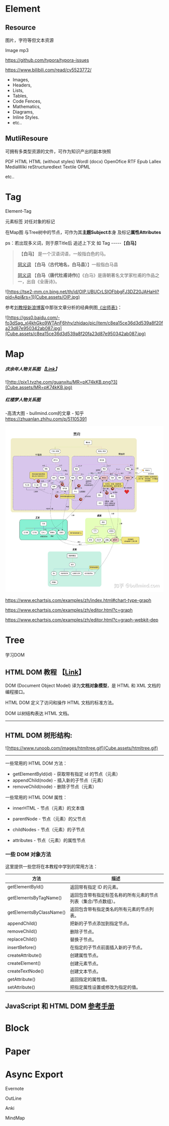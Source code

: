 # Element

## Resource

图片，字符等但文本资源

Image	mp3

https://github.com/typora/typora-issues

https://www.bilibili.com/read/cv5523772/

- Images,
- Headers,
- Lists,
- Tables,
- Code Fences,
- Mathematics,
- Diagrams,
- Inline Styles.
- etc..

## MutliResoure

可拥有多类型资源的文件，可作为知识产出的副本快照

PDF
HTML
HTML (without styles)
WordI (docx)
OpenOfice
RTF
Epub
Lallex
MediaWiki
reStructuredlext
Textile
OPML 

etc..

# Tag

Element-Tag

元素标签 对任对象的标记

在Map图 与Tree树中的节点，可作为其**主题Subject**本身 及标记**属性Attributes** 

ps：若出现多义词，则于原Title后 追述上下文 如 Tag	-----【**白马**】

> ​				【**白马**】	是一个汉语词语，一般指白色的马。
>
> [同义词](https://baike.baidu.com/subview/71844/10028254.htm)	【**白马（古代地名，白马县）**】一般指白马县 
>
> [同义词](https://baike.baidu.com/item/%E7%99%BD%E9%A9%AC/19435510#viewPageContent)	【**白马（唐代杜甫诗作)**】《白马》是唐朝著名文学家杜甫的作品之一，出自《全唐诗》。



![https://tse2-mm.cn.bing.net/th/id/OIP.UBUCrLSIOFbbgFJ3DZ20JAHaHi?pid=Api&rs=1](Cube.assets/OIP.jpg)

参考[刘教授](https://www.baidu.com/s?wd=刘教授&tn=SE_PcZhidaonwhc_ngpagmjz&rsv_dl=gh_pc_zhidao)[新浪博客](https://www.baidu.com/s?wd=新浪博客&tn=SE_PcZhidaonwhc_ngpagmjz&rsv_dl=gh_pc_zhidao)中那张文章分析的经典例图[《出师表》](https://www.baidu.com/s?wd=《出师表》&tn=SE_PcZhidaonwhc_ngpagmjz&rsv_dl=gh_pc_zhidao)：

![https://gss0.baidu.com/-fo3dSag_xI4khGko9WTAnF6hhy/zhidao/pic/item/c8ea15ce36d3d539a8f20fa23d87e950342ab087.jpg](Cube.assets/c8ea15ce36d3d539a8f20fa23d87e950342ab087.jpg)





# Map

##### 庆余年人物关系图  【[Link](https://www.tvmao.com/drama/Yy0wHDA=/renwuguanxitu)】

![http://pix1.tvzhe.com/guanxitu/MR=pK74kKB.png?3](Cube.assets/MR=pK74kKB.jpg)

##### 红楼梦人物关系图

-高清大图 - bullmind.com的文章 - 知乎 https://zhuanlan.zhihu.com/p/51105391

![preview](Cube.assets/v2-33b0bca23cc6b58d375a9b49e52b89cb_r-1586676998354.jpg)



https://www.echartsjs.com/examples/zh/index.html#chart-type-graph

https://www.echartsjs.com/examples/zh/editor.html?c=graph

https://www.echartsjs.com/examples/zh/editor.html?c=graph-webkit-dep

# Tree

学习DOM

## HTML DOM 教程 【[Link](https://www.runoob.com/htmldom/htmldom-tutorial.html)】



DOM (Document Object Model) 译为**文档对象模型**，是 HTML 和 XML 文档的编程接口。

HTML DOM 定义了访问和操作 HTML 文档的标准方法。

DOM 以树结构表达 HTML 文档。

------

## HTML DOM 树形结构:

![https://www.runoob.com/images/htmltree.gif](Cube.assets/htmltree.gif)

---



一些常用的 HTML DOM 方法：

- getElementById(id) - 获取带有指定 id 的节点（元素）
- appendChild(node) - 插入新的子节点（元素）
- removeChild(node) - 删除子节点（元素）

一些常用的 HTML DOM 属性：

- innerHTML - 节点（元素）的文本值

- parentNode - 节点（元素）的父节点

- childNodes - 节点（元素）的子节点

- attributes - 节点（元素）的属性节点

### 一些 DOM 对象方法

  这里提供一些您将在本教程中学到的常用方法：

| 方法                     | 描述                                                         |
| ------------------------ | ------------------------------------------------------------ |
| getElementById()         | 返回带有指定 ID 的元素。                                     |
| getElementsByTagName()   | 返回包含带有指定标签名称的所有元素的节点列表（集合/节点数组）。 |
| getElementsByClassName() | 返回包含带有指定类名的所有元素的节点列表。                   |
| appendChild()            | 把新的子节点添加到指定节点。                                 |
| removeChild()            | 删除子节点。                                                 |
| replaceChild()           | 替换子节点。                                                 |
| insertBefore()           | 在指定的子节点前面插入新的子节点。                           |
| createAttribute()        | 创建属性节点。                                               |
| createElement()          | 创建元素节点。                                               |
| createTextNode()         | 创建文本节点。                                               |
| getAttribute()           | 返回指定的属性值。                                           |
| setAttribute()           | 把指定属性设置或修改为指定的值。                             |

## JavaScript 和 HTML DOM [参考手册](https://www.runoob.com/jsref/jsref-tutorial.html)

# Block

# Paper

# Async Export



Evernote

OutLine

Anki

MindMap